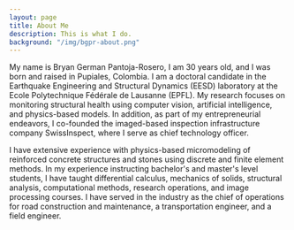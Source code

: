 ```yaml
---
layout: page
title: About Me
description: This is what I do.
background: "/img/bgpr-about.png"
---
```


My name is Bryan German Pantoja-Rosero, I am 30 years old, and I was born and
raised in Pupiales, Colombia. I am a doctoral candidate in the Earthquake
Engineering and Structural Dynamics (EESD) laboratory at the Ecole Polytechnique
Fédérale de Lausanne (EPFL). My research focuses on monitoring structural health
using computer vision, artificial intelligence, and physics-based models. In
addition, as part of my entrepreneurial endeavors, I co-founded the imaged-based
inspection infrastructure company SwissInspect, where I serve as chief
technology officer.

I have extensive experience with physics-based micromodeling
of reinforced concrete structures and stones using discrete and finite element
methods. In my experience instructing bachelor's and master's level students, I
have taught differential calculus, mechanics of solids, structural analysis,
computational methods, research operations, and image processing courses. I have
served in the industry as the chief of operations for road construction and
maintenance, a transportation engineer, and a field engineer.
